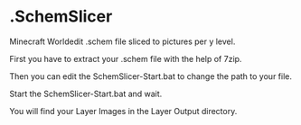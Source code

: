# .SchemSlicer
Minecraft Worldedit .schem file sliced to pictures per y level.

First you have to extract your .schem file with the help of 7zip.

Then you can edit the SchemSlicer-Start.bat to change the path to your file.

Start the SchemSlicer-Start.bat and wait.

You will find your Layer Images in the Layer Output directory.
